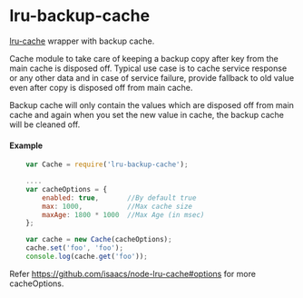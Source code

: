 lru-backup-cache
================

[lru-cache](https://github.com/isaacs/node-lru-cache) wrapper with backup cache.

Cache module to take care of keeping a backup copy after key from the main cache is disposed off. Typical use case is to cache service response or any other data and in case of service failure, provide fallback to old value even after copy is disposed off from main cache.

Backup cache will only contain the values which are disposed off from main cache and again when you set the new value in cache, the backup cache will be cleaned off.

#### Example

```javascript
    var Cache = require('lru-backup-cache');

    ....
    var cacheOptions = {
        enabled: true,       //By default true
        max: 1000,           //Max cache size
        maxAge: 1800 * 1000  //Max Age (in msec)
    };

    var cache = new Cache(cacheOptions);
    cache.set('foo', 'foo');
    console.log(cache.get('foo'));
```

Refer https://github.com/isaacs/node-lru-cache#options for more cacheOptions.

